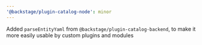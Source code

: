 ```yaml
---
'@backstage/plugin-catalog-node': minor
---
```


Added `parseEntityYaml` from `@backstage/plugin-catalog-backend`, to make it more easily usable by custom plugins and modules
